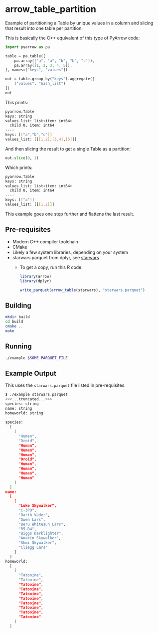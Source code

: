 # arrow_table_partition

Example of partitioning a Table by unique values in a column and slicing that result into one table per partition.

This is basically the C++ equivalent of this type of PyArrow code:

```python
import pyarrow as pa

table = pa.table([
    pa.array(["a", "a", "b", "b", "c"]),
    pa.array([1, 2, 3, 4, 5]),
], names=["keys", "values"])

out = table.group_by("keys").aggregate([
    ("values", "hash_list")
])
out
```

This prints:

```sh
pyarrow.Table
keys: string
values_list: list<item: int64>
  child 0, item: int64
----
keys: [["a","b","c"]]
values_list: [[[1,2],[3,4],[5]]]
```

And then slicing the result to get a single Table as a partition:

```python
out.slice(0, 1)
```

Which prints:

```sh
pyarrow.Table
keys: string
values_list: list<item: int64>
  child 0, item: int64
----
keys: [["a"]]
values_list: [[[1,2]]]
```

This example goes one step further and flattens the last result.

## Pre-requisites

- Modern C++ compiler toolchain
- CMake
- Likely a few system libraries, depending on your system
- starwars.parquet from dplyr, see [starwars](https://dplyr.tidyverse.org/reference/starwars.html)
  - To get a copy, run this R code:

      ```r
      library(arrow)
      library(dplyr)

      write_parquet(arrow_table(starwars), "starwars.parquet")
      ```

## Building

```sh
mkdir build
cd build
cmake ..
make
```

## Running

```sh
./example $SOME_PARQUET_FILE
```

## Example Output

This uses the `starwars.parquet` file listed in pre-requisites.

```sh
$ ./example starwars.parquet
<<<...truncated...>>>
species: string
name: string
homeworld: string
----
species:
  [
    [
      "Human",
      "Droid",
      "Human",
      "Human",
      "Human",
      "Droid",
      "Human",
      "Human",
      "Human",
      "Human"
    ]
  ]
name:
  [
    [
      "Luke Skywalker",
      "C-3PO",
      "Darth Vader",
      "Owen Lars",
      "Beru Whitesun Lars",
      "R5-D4",
      "Biggs Darklighter",
      "Anakin Skywalker",
      "Shmi Skywalker",
      "Cliegg Lars"
    ]
  ]
homeworld:
  [
    [
      "Tatooine",
      "Tatooine",
      "Tatooine",
      "Tatooine",
      "Tatooine",
      "Tatooine",
      "Tatooine",
      "Tatooine",
      "Tatooine",
      "Tatooine"
    ]
  ]
```
